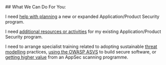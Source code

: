 <div class="center">
<div class="title">
## What We Can Do For You:
</div>

<p>I need <a href="services#roadmapping">help with planning</a> a new or expanded Application/Product Security program.</p>
<p>I need <a href="services#consulting">additional resources or activities</a> for my existing Application/Product Security program.</p>
<p>I need to arrange specialist training related to adopting sustainable <a href="services#tmworkshop">threat modelling</a> practices, <a href="services#asvstraining">using the OWASP ASVS</a> to build secure software, or <a href="services#toolstraining">getting higher value</a> from an AppSec scanning programme.</p>
</div>
